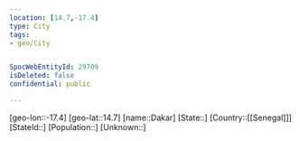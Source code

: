 ```yaml
---
location: [14.7,-17.4]
type: City
tags:
- geo/City


SpocWebEntityId: 29709
isDeleted: false
confidential: public

---
```

[geo-lon::-17.4]
[geo-lat::14.7]
[name::Dakar]
[State::]
[Country::[[Senegal]]]
[StateId::]
[Population::]
[Unknown::]

